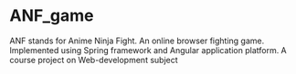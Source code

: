 # ANF_game
ANF stands for Anime Ninja Fight. An online browser fighting game. Implemented using Spring framework and Angular application platform.
A course project on Web-development subject

